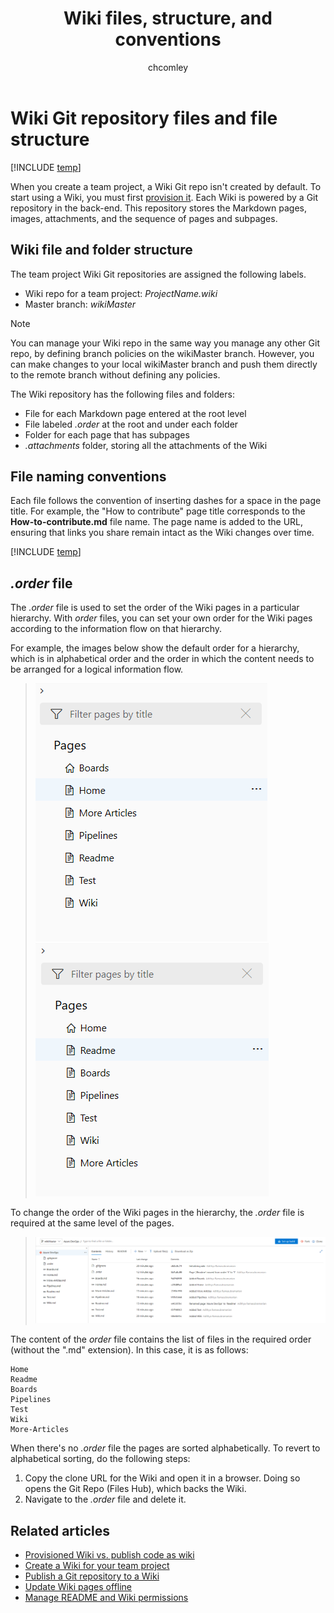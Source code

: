 ﻿---
title: Wiki files, structure, and conventions
titleSuffix: Azure DevOps 
description: Understand the file conventions of the Git repository wiki in Azure DevOps
ms.technology: devops-collab
ms.custom: wiki
ms.prod: devops
ms.topic: conceptual
ms.assetid:
ms.manager: mijacobs
ms.author: chcomley
ms.reviewer: gopinach
author: chcomley
monikerRange: '>= tfs-2018'
ms.date: 12/12/2019  
---

# Wiki Git repository files and file structure

[!INCLUDE [temp](../../_shared/version-vsts-tfs-2018.md)]

When you create a team project, a Wiki Git repo isn't created by default. To start using a Wiki, you must first [provision it](wiki-create-repo.md). Each Wiki is powered by a Git repository in the back-end. This repository stores the Markdown pages, images, attachments, and the sequence of pages and subpages.  

## Wiki file and folder structure

The team project Wiki Git repositories are assigned the following labels.

- Wiki repo for a team project: *ProjectName.wiki*
- Master branch: *wikiMaster*

> [!NOTE]  
> You can manage your Wiki repo in the same way you manage any other Git repo, by defining branch policies on the wikiMaster branch. However, you can make changes to your local wikiMaster branch and push them directly to the remote branch without defining any policies.

The Wiki repository has the following files and folders:

- File for each Markdown page entered at the root level
- File labeled *.order* at the root and under each folder  
- Folder for each page that has subpages  
- *.attachments* folder, storing all the attachments of the Wiki  

<a id="file-naming" />
<a id="page-title-names"></a>

## File naming conventions

Each file follows the convention of inserting dashes for a space in the page title. For example, the "How to contribute" page title corresponds to the **How-to-contribute.md** file name. The page name is added to the URL, ensuring that links you share remain intact as the Wiki changes over time. 

[!INCLUDE [temp](./_shared/wiki-naming-conventions.md)]

<a id="order-file" ></a>

## *.order* file

The *.order* file is used to set the order of the Wiki pages in a particular hierarchy. With *order* files, you can set your own order for the Wiki pages according to the information flow on that hierarchy.

For example, the images below show the default order for a hierarchy, which is in alphabetical order and the order in which the content needs to be arranged for a logical information flow.

> ![Wiki page hierarchy without .order file](media/wiki/without-order-file.png)
> ![Wiki page hierarchy with .order file](media/wiki/with-order-file.png)

To change the order of the Wiki pages in the hierarchy, the *.order* file is required at the same level of the pages.

> ![Order file in repo](media/wiki/order-file-in-repo.png)

The content of the *order* file contains the list of files in the required order (without the ".md" extension).
In this case, it is as follows:

```
Home
Readme
Boards
Pipelines
Test
Wiki
More-Articles
```

When there's no *.order* file the pages are sorted alphabetically. To revert to alphabetical sorting, do the following steps:
1. Copy the clone URL for the Wiki and open it in a browser.
   Doing so opens the Git Repo (Files Hub), which backs the Wiki.
2. Navigate to the *.order* file and delete it.

## Related articles

- [Provisioned Wiki vs. publish code as wiki](provisioned-vs-published-wiki.md)
- [Create a Wiki for your team project](wiki-create-repo.md)
- [Publish a Git repository to a Wiki](publish-repo-to-wiki.md)
- [Update Wiki pages offline](wiki-update-offline.md)
- [Manage README and Wiki permissions](manage-readme-wiki-permissions.md)
